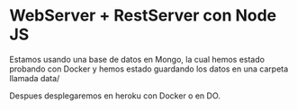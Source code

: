 # WebServer + RestServer con Node JS

Estamos usando una base de datos en Mongo,
la cual hemos estado probando con Docker y hemos estado guardando los datos en
una carpeta llamada data/

Despues desplegaremos en heroku con Docker o en DO.